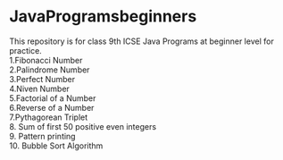 # JavaProgramsbeginners
This repository is for class 9th ICSE Java Programs at beginner level for practice.
<br>
1.Fibonacci Number
<br>
2.Palindrome Number
<br>
3.Perfect Number
<br>
4.Niven Number 
<br>
5.Factorial of a Number 
<br>
6.Reverse of a Number 
<br>
7.Pythagorean Triplet
<br>
8. Sum of first 50 positive even integers
<br>
9. Pattern printing
<br>
10. Bubble Sort Algorithm
